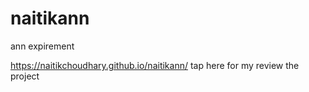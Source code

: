 # naitikann
ann expirement

https://naitikchoudhary.github.io/naitikann/ tap here for my review the project

